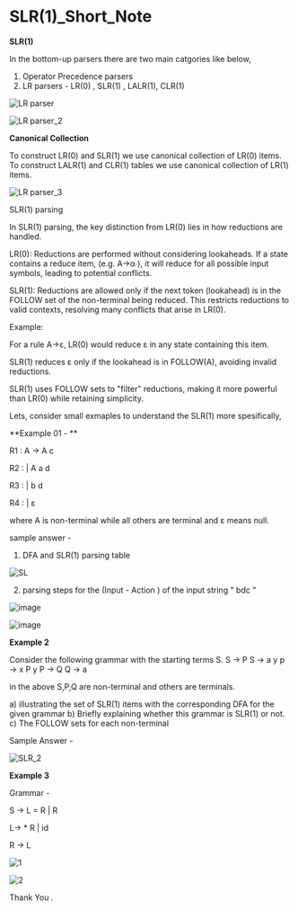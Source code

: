 # SLR(1)_Short_Note
**SLR(1)**

In the bottom-up parsers there are two main catgories like below,

1) Operator Precedence parsers
2) LR parsers - LR(0) , SLR(1) , LALR(1), CLR(1)

![LR parser](https://github.com/user-attachments/assets/02210858-1aa5-4561-8696-ba5bf90941f8)

![LR parser_2](https://github.com/user-attachments/assets/93ce6c08-c7ef-4fa7-b55c-9c556356c51f)

**Canonical Collection** 

To construct LR(0) and SLR(1) we use canonical collection of LR(0) items.
To construct LALR(1) and CLR(1) tables we use canonical collection of LR(1) items.

![LR parser_3](https://github.com/user-attachments/assets/3d785efc-7109-4661-869c-ccd72e57e11b)

SLR(1) parsing 

In SLR(1) parsing, the key distinction from LR(0) lies in how reductions are handled.

LR(0): Reductions are performed without considering lookaheads. If a state contains a reduce item,
(e.g. A→α∙), it will reduce for all possible input symbols, leading to potential conflicts.

SLR(1): Reductions are allowed only if the next token (lookahead) is in the FOLLOW set of the non-terminal being reduced. 
This restricts reductions to valid contexts, resolving many conflicts that arise in LR(0).

Example:

For a rule A→ε, LR(0) would reduce ε in any state containing this item.

SLR(1) reduces ε only if the lookahead is in  FOLLOW(A), avoiding invalid reductions.

SLR(1) uses FOLLOW sets to "filter" reductions, making it more powerful than LR(0) while retaining simplicity.

Lets, consider small exmaples to understand the SLR(1) more spesifically,

**Example 01 - **

R1 : A  → A c

R2 :    | A a d 

R3 :    | b d 

R4 :    |  ε


where A is non-terminal while all others are terminal and ε means null.


sample answer  -
1) DFA and SLR(1) parsing table

![SL](https://github.com/user-attachments/assets/ea752f43-7163-4fac-b76d-4504ed80b682)


2) parsing steps for the (Input - Action ) of the input string " bdc " 


![image](https://github.com/user-attachments/assets/18baf0ad-9d55-46df-a130-4a10581db102)

![image](https://github.com/user-attachments/assets/00e1b5a5-15a6-441f-aa4b-1e787f3b80ca)


**Example 2**

Consider the following grammar with the starting terms S. 
S → P 
S → a y 
p → x P y
P → Q 
Q → a 

in the above S,P,Q are non-terminal and others are terminals.

a) illustrating  the set of  SLR(1) items with the corresponding DFA for the given grammar 
b)  Briefly explaining whether this grammar is SLR(1) or not.
c)  The FOLLOW sets for each non-terminal

Sample Answer  -


![SLR_2](https://github.com/user-attachments/assets/959345c5-761b-425f-822e-0bd6f5069d7c)


**Example 3**

Grammar  - 

S →  L = R |  R

L→ * R | id

R → L

![1](https://github.com/user-attachments/assets/85b1d1f3-ca8e-4415-b913-ad2c95708a2c)

![2](https://github.com/user-attachments/assets/2e3bedbc-d04f-420d-a2bb-58f1dd97fb54)

Thank You . 
